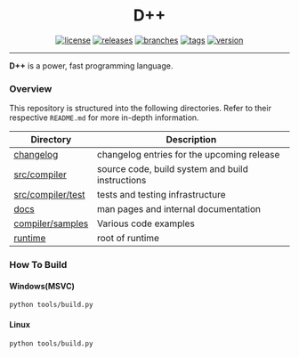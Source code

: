 <div align="center">

# D++
[![license](https://badgen.net/github/license/ACoderOrHacker/DPP)](https://github.com/ACoderOrHacker/DPP/blob/master/LICENSE)
[![releases](https://badgen.net/github/releases/ACoderOrHacker/DPP)](https://github.com/ACoderOrHacker/DPP/releases/)
[![branches](https://badgen.net/github/branches/ACoderOrHacker/DPP)]()
[![tags](https://badgen.net/github/tags/ACoderOrHacker/DPP)](https://github.com/ACoderOrHacker/DPP/tags)
[![version](https://badgen.net/github/release/ACoderOrHacker/DPP)]()

</div>

---
**D++** is a power, fast programming language.

### Overview

This repository is structured into the following directories.
Refer to their respective `README.md` for more in-depth information.

| Directory                                | Description                                      |
|------------------------------------------|--------------------------------------------------|
| [changelog](CHANGELOG)                   | changelog entries for the upcoming release       |
| [src/compiler](src/compiler)             | source code, build system and build instructions |
| [src/compiler/test](src/compiler/test)   | tests and testing infrastructure                 |
| [docs](doc/compiler/index.md)            | man pages and internal documentation             |
| [compiler/samples](src/compiler/samples) | Various code examples                            |
| [runtime](src/runtime/)                  | root of runtime                                  |

### How To Build

#### Windows(MSVC)
```
python tools/build.py
```

#### Linux
```
python tools/build.py
```
